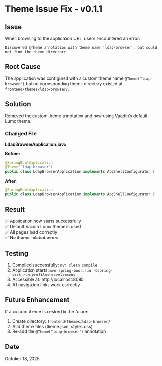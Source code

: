 # Theme Issue Fix - v0.1.1

## Issue
When browsing to the application URL, users encountered an error:
```
Discovered @Theme annotation with theme name 'ldap-browser', but could not find the theme directory
```

## Root Cause
The application was configured with a custom theme name `@Theme("ldap-browser")` but no corresponding theme directory existed at `frontend/themes/ldap-browser/`.

## Solution
Removed the custom theme annotation and now using Vaadin's default Lumo theme.

### Changed File
**LdapBrowserApplication.java**

**Before:**
```java
@SpringBootApplication
@Theme("ldap-browser")
public class LdapBrowserApplication implements AppShellConfigurator {
```

**After:**
```java
@SpringBootApplication
public class LdapBrowserApplication implements AppShellConfigurator {
```

## Result
✅ Application now starts successfully  
✅ Default Vaadin Lumo theme is used  
✅ All pages load correctly  
✅ No theme-related errors  

## Testing
1. Compiled successfully: `mvn clean compile`
2. Application starts: `mvn spring-boot:run -Dspring-boot.run.profiles=development`
3. Accessible at: http://localhost:8080
4. All navigation links work correctly

## Future Enhancement
If a custom theme is desired in the future:
1. Create directory: `frontend/themes/ldap-browser/`
2. Add theme files (theme.json, styles.css)
3. Re-add the `@Theme("ldap-browser")` annotation

## Date
October 18, 2025
